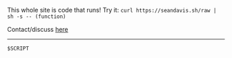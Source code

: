 This whole site is code that runs! Try it: `curl https://seandavis.sh/raw | sh -s -- (function)`

Contact/discuss [here](#discuss)

---

```
$SCRIPT
```

